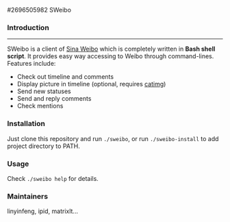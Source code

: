 #2696505982 SWeibo

### Introduction
---

SWeibo is a client of [Sina Weibo](https://weibo.com) which is completely written in **Bash shell script**. It provides easy way accessing to Weibo through command-lines.
Features include:

 * Check out timeline and comments
 * Display picture in timeline (optional, requires [catimg](https://github.com/posva/catimg))
 * Send new statuses
 * Send and reply comments
 * Check mentions

### Installation

Just clone this repository and run `./sweibo`, or run `./sweibo-install` to add project directory to PATH.

### Usage

Check `./sweibo help` for details.


### Maintainers

linyinfeng, ipid, matrixlt...